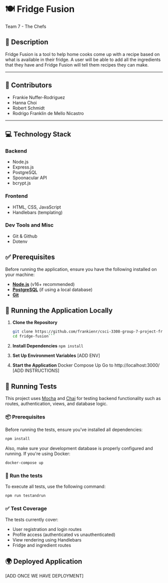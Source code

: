 # 🍽️ Fridge Fusion
Team 7 - The Chefs

## 📖 Description  
Fridge Fusion is a tool to help home cooks come up with a recipe based on what is available in their fridge. A user will be able to add all the ingredients that they have and Fridge Fusion will tell them recipes they can make. 

---

## 👥 Contributors
- Frankie Nuffer-Rodriguez
- Hanna Choi
- Robert Schmidt
- Rodrigo Franklin de Mello Nicastro

---

## 💻 Technology Stack

### Backend
- Node.js
- Express.js
- PostgreSQL
- Spoonacular API
- bcrypt.js

### Frontend
- HTML, CSS, JavaScript
- Handlebars (templating)

### Dev Tools and Misc
- Git & Github
- Dotenv

## ✅ Prerequisites
Before running the application, ensure you have the following installed on your machine:
- **[Node.js](https://nodejs.org/)** (v16+ recommended)  
- **[PostgreSQL](https://www.postgresql.org/)** (if using a local database)  
- **[Git](https://git-scm.com/)**

## 🚀 Running the Application Locally
1. **Clone the Repository**  
   ```sh
   git clone https://github.com/frankienr/csci-3308-group-7-project-fridge-fusion.git
   cd fridge-fusion```

2. **Install Dependencies**
    ```npm install```

3. **Set Up Environment Variables**
[ADD ENV]

4. **Start the Application**
Docker Compose Up
Go to http://localhost:3000/
[ADD INSTRUCTIONS]

## 🧪 Running Tests
This project uses [Mocha](https://mochajs.org/) and [Chai](https://www.chaijs.com/) for testing backend functionality such as routes, authentication, views, and database logic.

### 📦 Prerequisites
Before running the tests, ensure you've installed all dependencies:
```bash
npm install
```
Also, make sure your development database is properly configured and running. If you're using Docker:

```bash
docker-compose up
```

### 🚀 Run the tests

To execute all tests, use the following command:

```bash
npm run testandrun
```

### ✅ Test Coverage

The tests currently cover:

- User registration and login routes
- Profile access (authenticated vs unauthenticated)
- View rendering using Handlebars
- Fridge and ingredient routes


## 🌍 Deployed Application
[ADD ONCE WE HAVE DEPLOYMENT]
